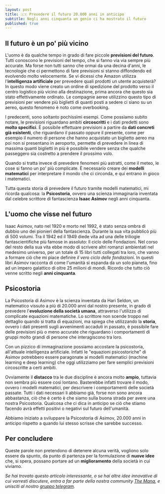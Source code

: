 ```yaml
---
layout: post
title: 🇮🇹 Prevedere il futuro 20.000 anni in anticipo
subtitle: Negli anni cinquanta un genio ci ha mostrato il futuro
published: true
---
```


## Il futuro è un po' più vicino
L'uomo è da qualche tempo in grado di fare piccole **previsioni del futuro**. Tutti conoscono le previsioni del tempo, che si fanno via via sempre più accurate. Ma forse non tutti sanno che ormai da una decina d'anni, le tecnologie che ci permettono di fare previsioni si stanno diffondendo ed evolvendo molto velocemente. Se vi dicessi che Amazon utilizza l'**intelligenza artificiale** per prevedere quali prodotti un utente acquisterà? In questo modo viene creato un ordine di spedizione del prodotto verso il centro logistico più vicino alla destinazione, prima ancora che questo sia stato effettivamente ordinato. Le compagnie aeree utilizzino questo tipo di previsioni per vendere più biglietti di quanti posti a sedere ci siano su un aereo, questo fenomeno è noto come overbooking.

I predecenti, sono soltanto pochissimi esempi. Come possiamo subito notare, le previsioni riguardano ambiti **circoscritti** e i dati predetti sono **molto specifici**. 
È possibile effettuare previsioni a partire da **dati concreti già esistenti**, che riguardano il passato oppure il presente, come per esempio il numero di persone che hanno acquistato un biglietto aereo ma poi non si presentano in aeroporto, permette di prevedere in linea di massima quanti biglietti in più è possibile vendere  senza che qualche passeggero sia costretto a prendere il prossimo volo.

Quando si tratta invece di prevedere fenomeni più astratti, come il meteo, le cose si fanno un po' più complicate. È necessario creare dei **modelli matematici** per interpretare il mondo che ci circonda, e qui entrano in gioco i matematici.

Tutta questa storia di prevedere il futuro tramite modelli matematici, mi ricorda qualcosa: la **Psicostoria**, ovvero una scienza immaginaria inventata dal celebre scrittore di fantascienza **Isaac Asimov** negli anni cinquanta.

## L'uomo che visse nel futuro
Isaac Asimov, nato nel 1920 e morto nel 1992, è stato senza ombra di dubbio uno dei pionieri della fantascienza. Durante la sua vita pubblicò più di 500 volumi. Tra il 1942 ed il 1949 diede vita ad una delle triliogie fantascientifiche più famose in assoluto: Il ciclo delle Fondazioni. Nel corso del resto della sua vita ebbe modo di scrivere altri romanzi ambientati nel medesimo universo, per un totale di 15 libri tutti collegati tra loro, che vanno a formare ciò che mi piace definire _il vero ciclo delle fondazioni_. In questi libri Asimov racconta di come l'umanità si espanda da un solo pianeta, fino ad un impero galattico di oltre 25 milioni di mondi. Ricordo che tutto ciò venne scritto negli **anni cinquanta**.

## Psicostoria 
La Psicostoria di Asimov è la scienza inventata da Hari Seldon, un matematico vissuto a più di 20.000 anni dal nostro presente, in grado di prevedere l'**evoluzione della società umana**, attraverso l'utilizzo di complicate equazioni matematiche. Lo scrittore non scende troppo nel dettaglio quando si tratta di equazioni, ma spiega che utilizzando la **storia**, ovvero i dati presenti sugli avvenimenti accaduti in passato, è possibile fare delle previsioni più o meno accurate che riguardano i comportamenti di gruppi molto grandi di persone che interagiscono tra loro.

Con un pizzico di immaginazione possiamo accostare la psicostoria, all'attuale intelligenza artificiale. Infatti le "equazioni psicostoriche" di Asimov potrebbero essere paragonate ai modelli matematici (machine learning e deep learning) che oggi utilizziamo per fare semplici previsioni circoscritte a certi ambiti.

Ovviamente il **distacco** tra le due discipline è ancora molto **ampio**, tuttavia non sembra più essere così lontano. Basterebbe infatti trovare il modo, ovvero i modelli matematici, per descrivere i comportamenti delle società passate. Tutti i dati necessari li abbiamo già, forse non sono ancora abbastanza, ciò che è certo è che siamo sulla buona strada per avere una nostra Psicostoria. Qualcosa che ci dica in anticipo se ciò che stiamo facendo avrà effetti positivi o negativi sul futuro dell'umanità.

Abbiamo iniziato a sviluppare la Psicostoria di Asimov, 20.000 anni in anticipo rispetto a quando lui stesso scrisse che sarebbe successo.

## Per concludere
Queste parole non pretendono di detenere alcuna verità, vogliono solo essere da spunto, da punto di partenza per la formulazione di **nuove idee** che, si spera, possano portare ad un **miglioramento** della società in cui viviamo.


_Se hai trovato questo articolo interessante, o se hai altre idee innovative di cui vorresti discutere, entra a far parte della nostra community [The Mana](https://themana.it/), e unisciti al nostro [gruppo telegram](https://t.me/TheMana_it_group)._






